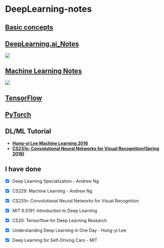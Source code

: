 # DeepLearning-notes

## [Basic concepts](https://github.com/steveLauwh/DeepLearning-notebook/tree/master/Basic%20concepts)

## [DeepLearning.ai_Notes](https://github.com/steveLauwh/DeepLearning-notebook/tree/master/DeepLearning.ai_Notes)

![](https://github.com/steveLauwh/DeepLearning-notes/raw/master/DeepLearning.ai_Notes/image/DL.PNG)

## [Machine Learning Notes](https://github.com/steveLauwh/DeepLearning-notes/tree/master/Hung-yi%20Lee%20Machine%20Learning%20Notes)

![](https://github.com/steveLauwh/DeepLearning-notes/raw/master/Hung-yi%20Lee%20Machine%20Learning%20Notes/image/LearningMap.PNG)

## [TensorFlow](https://github.com/steveLauwh/DeepLearning-notebook/tree/master/Tensorflow)

## [PyTorch](https://github.com/steveLauwh/DeepLearning-notes/tree/master/PyTorch)

## DL/ML Tutorial

  - [**Hung-yi Lee Machine Learning 2016**](http://speech.ee.ntu.edu.tw/~tlkagk/courses_ML16.html)<br>
  - [**CS231n: Convolutional Neural Networks for Visual Recognition(Spring 2018)**](http://cs231n.stanford.edu/syllabus.html)





## I have done

- [x] Deep Learning Specialization - Andrew Ng
- [x] CS229: Machine Learning - Andrew Ng
- [x] CS231n: Convolutional Neural Networks for Visual Recognition
- [x] MIT 6.S191: Introduction to Deep Learning
- [x] CS20: Tensorflow for Deep Learning Research
- [x] Understanding Deep Learning in One Day - Hung-yi Lee
- [x] Deep Learning for Self-Driving Cars - MIT



